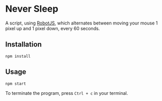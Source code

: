 # Never Sleep
A script, using [RobotJS](https://github.com/octalmage/robotjs), which alternates between moving your mouse 1 pixel up and 1 pixel down, every 60 seconds.

## Installation
```
npm install
```

## Usage
```
npm start
```

To terminate the program, press ```Ctrl + c``` in your terminal.

